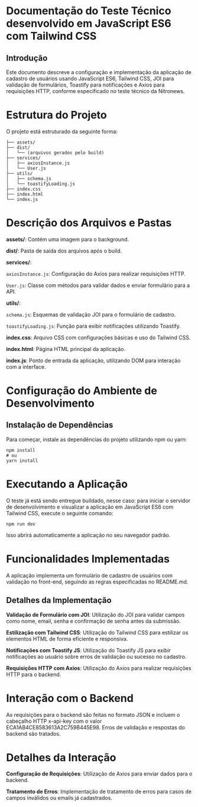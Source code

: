 # Documentação do Teste Técnico desenvolvido em JavaScript ES6 com Tailwind CSS

## Introdução

Este documento descreve a configuração e implementação da aplicação de cadastro de usuários usando JavaScript ES6, Tailwind CSS, JOI para validação de formulários, Toastify para notificações e Axios para requisições HTTP, conforme especificado no teste técnico da Nitronews.

# Estrutura do Projeto

O projeto está estruturado da seguinte forma:

```frontend/
├── assets/
├── dist/
│   └── (arquivos gerados pelo build)
├── services/
│   ├── axiosInstance.js
│   └── User.js
├── utils/
│   ├── schema.js
│   └── toastifyLoading.js
├── index.css
├── index.html
└── index.js
```
# Descrição dos Arquivos e Pastas
**assets/**: Contém uma imagem para o background.

**dist/**: Pasta de saída dos arquivos após o build.

**services/**:

  `axiosInstance.js`: Configuração do Axios para realizar requisições HTTP.

  `User.js`: Classe com métodos para validar dados e enviar formulário para a API.

**utils/**:

  `schema.js`: Esquemas de validação JOI para o formulário de cadastro.

  `toastifyLoading.js`: Função para exibir notificações utilizando Toastify.

**index.css**: Arquivo CSS com configurações básicas e uso do Tailwind CSS.

**index.html**: Página HTML principal da aplicação.

**index.js**: Ponto de entrada da aplicação, utilizando DOM para interação com a interface.

# Configuração do Ambiente de Desenvolvimento

## Instalação de Dependências
Para começar, instale as dependências do projeto utilizando npm ou yarn:

```
npm install
# ou
yarn install
```
# Executando a Aplicação
O teste já está sendo entregue buildado, nesse caso: para iniciar o servidor de desenvolvimento e visualizar a aplicação em JavaScript ES6 com Tailwind CSS, execute o seguinte comando:

```
npm run dev
```

Isso abrirá automaticamente a aplicação no seu navegador padrão.

# Funcionalidades Implementadas

A aplicação implementa um formulário de cadastro de usuários com validação no front-end, seguindo as regras especificadas no README.md.

## Detalhes da Implementação
**Validação de Formulário com JOI**: Utilização do JOI para validar campos como nome, email, senha e confirmação de senha antes da submissão.

**Estilização com Tailwind CSS**: Utilização do Tailwind CSS para estilizar os elementos HTML de forma eficiente e responsiva.

**Notificações com Toastify JS**: Utilização do Toastify JS para exibir notificações ao usuário sobre erros de validação ou sucesso no cadastro.

**Requisições HTTP com Axios**: Utilização do Axios para realizar requisições HTTP para o backend.

# Interação com o Backend
As requisições para o backend são feitas no formato JSON e incluem o cabeçalho HTTP x-api-key com o valor ECA1AB4CE8583613A2C759B445E98. Erros de validação e respostas do backend são tratados.

# Detalhes da Interação
**Configuração de Requisições**: Utilização de Axios para enviar dados para o backend.

**Tratamento de Erros**: Implementação de tratamento de erros para casos de campos inválidos ou emails já cadastrados.
